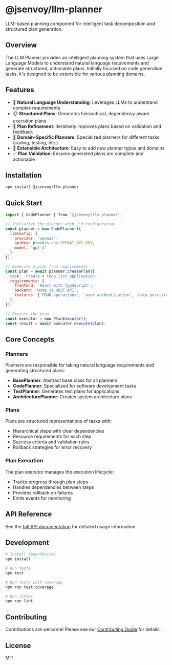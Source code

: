 # @jsenvoy/llm-planner

LLM-based planning component for intelligent task decomposition and structured plan generation.

## Overview

The LLM Planner provides an intelligent planning system that uses Large Language Models to understand natural language requirements and generate structured, actionable plans. Initially focused on code generation tasks, it's designed to be extensible for various planning domains.

## Features

- 🧠 **Natural Language Understanding**: Leverages LLMs to understand complex requirements
- 📋 **Structured Plans**: Generates hierarchical, dependency-aware execution plans
- 🔄 **Plan Refinement**: Iteratively improves plans based on validation and feedback
- 🎯 **Domain-Specific Planners**: Specialized planners for different tasks (coding, testing, etc.)
- 🔌 **Extensible Architecture**: Easy to add new planner types and domains
- ✅ **Plan Validation**: Ensures generated plans are complete and actionable

## Installation

```bash
npm install @jsenvoy/llm-planner
```

## Quick Start

```javascript
import { CodePlanner } from '@jsenvoy/llm-planner';

// Initialize the planner with LLM configuration
const planner = new CodePlanner({
  llmConfig: {
    provider: 'openai',
    apiKey: process.env.OPENAI_API_KEY,
    model: 'gpt-4'
  }
});

// Generate a plan from requirements
const plan = await planner.createPlan({
  task: 'Create a todo list application',
  requirements: {
    frontend: 'React with TypeScript',
    backend: 'Node.js REST API',
    features: ['CRUD operations', 'user authentication', 'data persistence']
  }
});

// Execute the plan
const executor = new PlanExecutor();
const result = await executor.execute(plan);
```

## Core Concepts

### Planners

Planners are responsible for taking natural language requirements and generating structured plans:

- **BasePlanner**: Abstract base class for all planners
- **CodePlanner**: Specialized for software development tasks
- **TestPlanner**: Generates test plans for applications
- **ArchitecturePlanner**: Creates system architecture plans

### Plans

Plans are structured representations of tasks with:

- Hierarchical steps with clear dependencies
- Resource requirements for each step
- Success criteria and validation rules
- Rollback strategies for error recovery

### Plan Execution

The plan executor manages the execution lifecycle:

- Tracks progress through plan steps
- Handles dependencies between steps
- Provides rollback on failures
- Emits events for monitoring

## API Reference

See the [full API documentation](./docs/API.md) for detailed usage information.

## Development

```bash
# Install dependencies
npm install

# Run tests
npm test

# Run tests with coverage
npm run test:coverage

# Run linter
npm run lint
```

## Contributing

Contributions are welcome! Please see our [Contributing Guide](../../CONTRIBUTING.md) for details.

## License

MIT